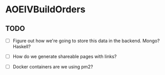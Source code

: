# AOEIVBuildOrders

## TODO

- [ ] Figure out how we're going to store this data in the backend. Mongo? Haskell?
- [ ] How do we generate shareable pages with links?
- [ ] Docker containers are we using pm2?

